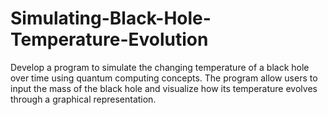 # Simulating-Black-Hole-Temperature-Evolution
Develop a program to simulate the changing temperature of a black hole over time using quantum computing concepts. The program allow users to input the mass of the black hole and visualize how its temperature evolves through a graphical representation.
